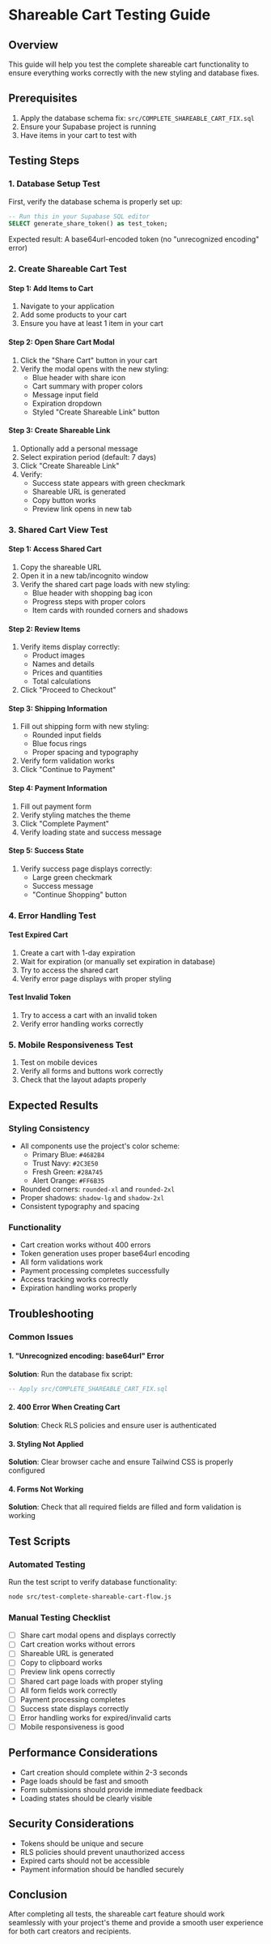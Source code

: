 # Shareable Cart Testing Guide

## Overview
This guide will help you test the complete shareable cart functionality to ensure everything works correctly with the new styling and database fixes.

## Prerequisites
1. Apply the database schema fix: `src/COMPLETE_SHAREABLE_CART_FIX.sql`
2. Ensure your Supabase project is running
3. Have items in your cart to test with

## Testing Steps

### 1. Database Setup Test
First, verify the database schema is properly set up:

```sql
-- Run this in your Supabase SQL editor
SELECT generate_share_token() as test_token;
```

Expected result: A base64url-encoded token (no "unrecognized encoding" error)

### 2. Create Shareable Cart Test

#### Step 1: Add Items to Cart
1. Navigate to your application
2. Add some products to your cart
3. Ensure you have at least 1 item in your cart

#### Step 2: Open Share Cart Modal
1. Click the "Share Cart" button in your cart
2. Verify the modal opens with the new styling:
   - Blue header with share icon
   - Cart summary with proper colors
   - Message input field
   - Expiration dropdown
   - Styled "Create Shareable Link" button

#### Step 3: Create Shareable Link
1. Optionally add a personal message
2. Select expiration period (default: 7 days)
3. Click "Create Shareable Link"
4. Verify:
   - Success state appears with green checkmark
   - Shareable URL is generated
   - Copy button works
   - Preview link opens in new tab

### 3. Shared Cart View Test

#### Step 1: Access Shared Cart
1. Copy the shareable URL
2. Open it in a new tab/incognito window
3. Verify the shared cart page loads with new styling:
   - Blue header with shopping bag icon
   - Progress steps with proper colors
   - Item cards with rounded corners and shadows

#### Step 2: Review Items
1. Verify items display correctly:
   - Product images
   - Names and details
   - Prices and quantities
   - Total calculations
2. Click "Proceed to Checkout"

#### Step 3: Shipping Information
1. Fill out shipping form with new styling:
   - Rounded input fields
   - Blue focus rings
   - Proper spacing and typography
2. Verify form validation works
3. Click "Continue to Payment"

#### Step 4: Payment Information
1. Fill out payment form
2. Verify styling matches the theme
3. Click "Complete Payment"
4. Verify loading state and success message

#### Step 5: Success State
1. Verify success page displays correctly:
   - Large green checkmark
   - Success message
   - "Continue Shopping" button

### 4. Error Handling Test

#### Test Expired Cart
1. Create a cart with 1-day expiration
2. Wait for expiration (or manually set expiration in database)
3. Try to access the shared cart
4. Verify error page displays with proper styling

#### Test Invalid Token
1. Try to access a cart with an invalid token
2. Verify error handling works correctly

### 5. Mobile Responsiveness Test
1. Test on mobile devices
2. Verify all forms and buttons work correctly
3. Check that the layout adapts properly

## Expected Results

### Styling Consistency
- All components use the project's color scheme:
  - Primary Blue: `#4682B4`
  - Trust Navy: `#2C3E50`
  - Fresh Green: `#28A745`
  - Alert Orange: `#FF6B35`
- Rounded corners: `rounded-xl` and `rounded-2xl`
- Proper shadows: `shadow-lg` and `shadow-2xl`
- Consistent typography and spacing

### Functionality
- Cart creation works without 400 errors
- Token generation uses proper base64url encoding
- All form validations work
- Payment processing completes successfully
- Access tracking works correctly
- Expiration handling works properly

## Troubleshooting

### Common Issues

#### 1. "Unrecognized encoding: base64url" Error
**Solution**: Run the database fix script:
```sql
-- Apply src/COMPLETE_SHAREABLE_CART_FIX.sql
```

#### 2. 400 Error When Creating Cart
**Solution**: Check RLS policies and ensure user is authenticated

#### 3. Styling Not Applied
**Solution**: Clear browser cache and ensure Tailwind CSS is properly configured

#### 4. Forms Not Working
**Solution**: Check that all required fields are filled and form validation is working

## Test Scripts

### Automated Testing
Run the test script to verify database functionality:
```bash
node src/test-complete-shareable-cart-flow.js
```

### Manual Testing Checklist
- [ ] Share cart modal opens and displays correctly
- [ ] Cart creation works without errors
- [ ] Shareable URL is generated
- [ ] Copy to clipboard works
- [ ] Preview link opens correctly
- [ ] Shared cart page loads with proper styling
- [ ] All form fields work correctly
- [ ] Payment processing completes
- [ ] Success state displays correctly
- [ ] Error handling works for expired/invalid carts
- [ ] Mobile responsiveness is good

## Performance Considerations
- Cart creation should complete within 2-3 seconds
- Page loads should be fast and smooth
- Form submissions should provide immediate feedback
- Loading states should be clearly visible

## Security Considerations
- Tokens should be unique and secure
- RLS policies should prevent unauthorized access
- Expired carts should not be accessible
- Payment information should be handled securely

## Conclusion
After completing all tests, the shareable cart feature should work seamlessly with your project's theme and provide a smooth user experience for both cart creators and recipients.
